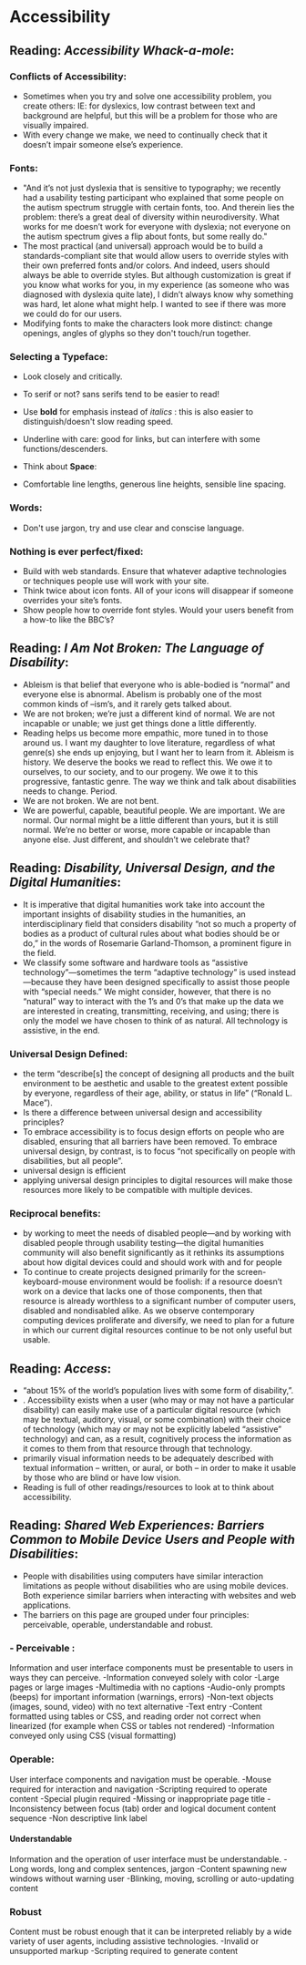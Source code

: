 # Accessibility

## Reading: *Accessibility Whack-a-mole*:

### Conflicts of Accessibility:

- Sometimes when you try and solve one accessibility problem, you create others: IE: for dyslexics, low contrast between text and background are helpful, but this will be a problem for those who are visually impaired. 
- With every change we make, we need to continually check that it doesn’t impair someone else’s experience.

### Fonts: 
- "And it’s not just dyslexia that is sensitive to typography; we recently had a usability testing participant who explained that some people on the autism spectrum struggle with certain fonts, too. And therein lies the problem: there’s a great deal of diversity within neurodiversity. What works for me doesn’t work for everyone with dyslexia; not everyone on the autism spectrum gives a flip about fonts, but some really do."
-  The most practical (and universal) approach would be to build a standards-compliant site that would allow users to override styles with their own preferred fonts and/or colors. And indeed, users should always be able to override styles. But although customization is great if you know what works for you, in my experience (as someone who was diagnosed with dyslexia quite late), I didn’t always know why something was hard, let alone what might help. I wanted to see if there was more we could do for our users.
- Modifying fonts to make the characters look more distinct: change openings, angles of glyphs so they don't touch/run together. 

### Selecting a Typeface:
- Look closely and critically.
- To serif or not? sans serifs tend to be easier to read!
- Use **bold** for emphasis instead of *italics* : this is also easier to distinguish/doesn't slow reading speed. 
- Underline with care: good for links, but can interfere with some functions/descenders. 

- Think about **Space**:
- Comfortable line lengths, generous line heights, sensible line spacing. 

### Words:
- Don't use jargon, try and use clear and conscise language. 

### Nothing is ever perfect/fixed:
- Build with web standards. Ensure that whatever adaptive technologies or techniques people use will work with your site.
- Think twice about icon fonts. All of your icons will disappear if someone overrides your site’s fonts.
- Show people how to override font styles. Would your users benefit from a how-to like the BBC’s?

## Reading: *I Am Not Broken: The Language of Disability*:
- Ableism is that belief that everyone who is able-bodied is “normal” and everyone else is abnormal. Abelism is probably one of the most common kinds of –ism’s, and it rarely gets talked about.
- We are not broken; we’re just a different kind of normal. We are not incapable or unable; we just get things done a little differently.
- Reading helps us become more empathic, more tuned in to those around us. I want my daughter to love literature, regardless of what genre(s) she ends up enjoying, but I want her to learn from it. Ableism is history. We deserve the books we read to reflect this. We owe it to ourselves, to our society, and to our progeny. We owe it to this progressive, fantastic genre. The way we think and talk about disabilities needs to change. Period.
- We are not broken. We are not bent.
- We are powerful, capable, beautiful people. We are important. We are normal. Our normal might be a little different than yours, but it is still normal. We’re no better or worse, more capable or incapable than anyone else. Just different, and shouldn’t we celebrate that?

## Reading: *Disability, Universal Design, and the Digital Humanities*: 
- It is imperative that digital humanities work take into account the important insights of disability studies in the humanities, an interdisciplinary field that considers disability “not so much a property of bodies as a product of cultural rules about what bodies should be or do,” in the words of Rosemarie Garland-Thomson, a prominent figure in the field. 
- We classify some software and hardware tools as “assistive technology”—sometimes the term “adaptive technology” is used instead—because they have been designed specifically to assist those people with “special needs.” We might consider, however, that there is no “natural” way to interact with the 1’s and 0’s that make up the data we are interested in creating, transmitting, receiving, and using; there is only the model we have chosen to think of as natural. All technology is assistive, in the end.

### Universal Design Defined:
- the term “describe[s] the concept of designing all products and the built environment to be aesthetic and usable to the greatest extent possible by everyone, regardless of their age, ability, or status in life” (“Ronald L. Mace”).
- Is there a difference between universal design and accessibility principles?
-  To embrace accessibility is to focus design efforts on people who are disabled, ensuring that all barriers have been removed. To embrace universal design, by contrast, is to focus “not specifically on people with disabilities, but all people”. 
- universal design is efficient
- applying universal design principles to digital resources will make those resources more likely to be compatible with multiple devices.

### Reciprocal benefits:
- by working to meet the needs of disabled people—and by working with disabled people through usability testing—the digital humanities community will also benefit significantly as it rethinks its assumptions about how digital devices could and should work with and for people
- To continue to create projects designed primarily for the screen-keyboard-mouse environment would be foolish: if a resource doesn’t work on a device that lacks one of those components, then that resource is already worthless to a significant number of computer users, disabled and nondisabled alike. As we observe contemporary computing devices proliferate and diversify, we need to plan for a future in which our current digital resources continue to be not only useful but usable.

## Reading: *Access*: 
- “about 15% of the world’s population lives with some form of disability,”.
- . Accessibility exists when a user (who may or may not have a particular disability) can easily make use of a particular digital resource (which may be textual, auditory, visual, or some combination) with their choice of technology (which may or may not be explicitly labeled “assistive” technology) and can, as a result, cognitively process the information as it comes to them from that resource through that technology.
-  primarily visual information needs to be adequately described with textual information – written, or aural, or both – in order to make it usable by those who are blind or have low vision. 
- Reading is full of other readings/resources to look at to think about accessibility. 

## Reading: *Shared Web Experiences: Barriers Common to Mobile Device Users and People with Disabilities*:
- People with disabilities using computers have similar interaction limitations as people without disabilities who are using mobile devices. Both experience similar barriers when interacting with websites and web applications.
- The barriers on this page are grouped under four principles: perceivable, operable, understandable and robust.

### - Perceivable :
Information and user interface components must be presentable to users in ways they can perceive.
-Information conveyed solely with color
-Large pages or large images
-Multimedia with no captions
-Audio-only prompts (beeps) for important information (warnings, errors)
-Non-text objects (images, sound, video) with no text alternative
-Text entry
-Content formatted using tables or CSS, and reading order not correct when linearized (for example when CSS or tables not rendered)
-Information conveyed only using CSS (visual formatting)

### Operable:
User interface components and navigation must be operable.
-Mouse required for interaction and navigation
-Scripting required to operate content
-Special plugin required
-Missing or inappropriate page title
-Inconsistency between focus (tab) order and logical document content sequence
-Non descriptive link label

#### Understandable
Information and the operation of user interface must be understandable.
-Long words, long and complex sentences, jargon
-Content spawning new windows without warning user
-Blinking, moving, scrolling or auto-updating content

### Robust
Content must be robust enough that it can be interpreted reliably by a wide variety of user agents, including assistive technologies.
-Invalid or unsupported markup
-Scripting required to generate content


